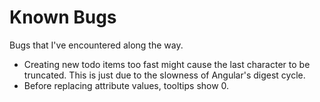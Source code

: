 Known Bugs
==========

Bugs that I've encountered along the way.

- Creating new todo items too fast might cause the last character to be truncated. This is just due to the slowness of Angular's digest cycle.
- Before replacing attribute values, tooltips show 0.
